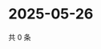 # 2025-05-26

共 0 条

<!-- BEGIN ZHIHUQUESTIONS -->
<!-- 最后更新时间 Mon May 26 2025 17:38:59 GMT+0800 (China Standard Time) -->

<!-- END ZHIHUQUESTIONS -->
